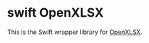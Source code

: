 # swift OpenXLSX

This is the Swift wrapper library for [OpenXLSX](https://github.com/troldal/OpenXLSX).
